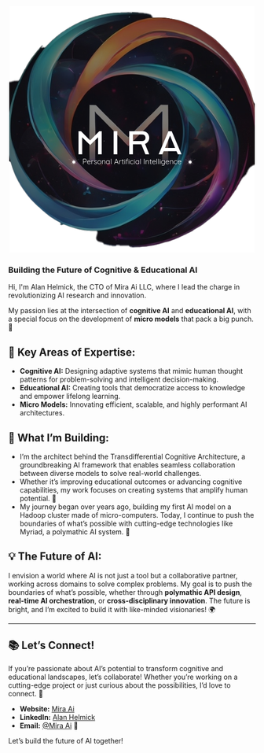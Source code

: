 <p align="center">
  <img src="MiraFade.png" alt="Mira Ai" />
</p>

### Building the Future of Cognitive & Educational AI 


Hi, I'm Alan Helmick, the CTO of Mira Ai LLC, where I lead the charge in revolutionizing AI research and innovation. 

My passion lies at the intersection of **cognitive AI** and **educational AI**, with a special focus on the development of **micro models** that pack a big punch. 🚀

## 🔧 Key Areas of Expertise:
- **Cognitive AI:** Designing adaptive systems that mimic human thought patterns for problem-solving and intelligent decision-making.
- **Educational AI:** Creating tools that democratize access to knowledge and empower lifelong learning.
- **Micro Models:** Innovating efficient, scalable, and highly performant AI architectures.

## 🎯 What I’m Building:
- I’m the architect behind the Transdifferential Cognitive Architecture, a groundbreaking AI framework that enables seamless collaboration between diverse models to solve real-world challenges.
- Whether it’s improving educational outcomes or advancing cognitive capabilities, my work focuses on creating systems that amplify human potential. 🌈
- My journey began over  years ago, building my first AI model on a Hadoop cluster made of micro-computers. Today, I continue to push the boundaries of what’s possible with cutting-edge technologies like Myriad, a polymathic AI system. 🧠

## 💡 The Future of AI:
I envision a world where AI is not just a tool but a collaborative partner, working across domains to solve complex problems. My goal is to push the boundaries of what’s possible, whether through **polymathic API design**, **real-time AI orchestration**, or **cross-disciplinary innovation**. The future is bright, and I’m excited to build it with like-minded visionaries! 🌍

---

## 📚 Let’s Connect!
If you’re passionate about AI’s potential to transform cognitive and educational landscapes, let’s collaborate! Whether you’re working on a cutting-edge project or just curious about the possibilities, I’d love to connect. 🚀

- **Website:** [Mira Ai](https://miraai.ai)
- **LinkedIn:** [Alan Helmick](https://linkedin.com/in/alanchelmickjr)
- **Email:** [@Mira Ai](mailto:alan@miraai.ai) 📧

Let’s build the future of AI together!
